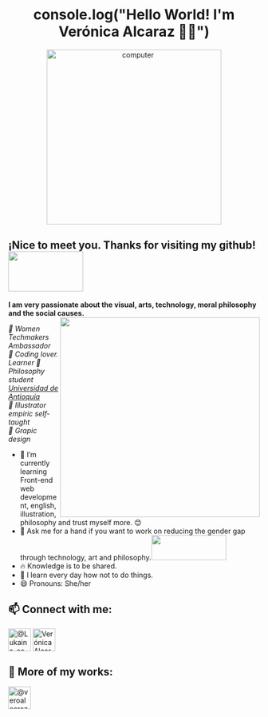 <h1 align="center">console.log("Hello World! I'm Verónica Alcaraz 👋🏽")</h1>

<p align="center"><img src="https://i.pinimg.com/originals/47/37/f3/4737f384e164cab17788950cca6a312c.gif" alt="computer" width="350"></p>

## ¡Nice to meet you. Thanks for visiting my github! <img src="https://i.pinimg.com/originals/30/29/e0/3029e081d7064945c3ad85cc00b39b19.gif" width="150" height="80">

**I am very passionate about the visual, arts, technology, moral philosophy and the social causes.**  <img src="https://user-images.githubusercontent.com/60724393/102133428-16122f00-3e23-11eb-8eb9-9c0701d010fd.png" align="right" width="400" height="400">

<em>🌸 Women Techmakers Ambassador</br>
🌸 Coding lover. Learner
🌸 Philosophy student <a href="http://www.udea.edu.co/wps/portal/udea/web/inicio/!ut/p/z1/hY7LDoIwEEW_hQVbOiCY6q5BXCAKJhixGwOmFkyhpCD8vo0aExMfs5u5554MoihDtMmHiud9JZtc6P1Ap0c88x2buBBhwEsg2zQK3N0aIPbQ_h9AdQxfhoDu0zvyMsDK9rQhSDZp7CeL0HkCPxwholzI4vEuaYoJ5ogqdmaKKeuq9Lns-7abm2DCOI4Wl5ILZp1kbcKnSim7HmXvJGrrDC6eGCJiGDfCwP1f/dz/d5/L2dBISEvZ0FBIS9nQSEh/">Universidad de Antioquia</a></br>
🌸 Illustrator empiric self-taught</br>
🌸 Grapic design</em>

- 🌱 I’m currently learning Front-end web development, english, illustration, philosophy and 
trust myself more. 😊
- 💬 Ask me for a hand if you want to work on reducing the gender gap through technology, art and philosophy.<img src="https://media1.giphy.com/media/QsaiIvycrS0Yq4Apf7/source.gif" width="150" height="50">
- 🔥 Knowledge is to be shared.
- 📖 I learn every day how not to do things.
- 😄 Pronouns: She/her

## 📫 Connect with me:
<a href="https://twitter.com/Lukaina_co" target="_blank"><img align="center" src="https://www.flaticon.com/svg/vstatic/svg/1383/1383265.svg?token=exp=1612376087~hmac=c3b4dd442cb4148aee621016fc9b3081" alt="@Lukaina_co" height="45" width="45" /></a>
<a href="https://www.linkedin.com/in/ver%C3%B3nica-alcaraz-machado-5114561aa/" target="_blank"><img align="center" src="https://www.flaticon.com/svg/vstatic/svg/1383/1383262.svg?token=exp=1612376076~hmac=cc116bb0d56d7977e2847d127a0970a7" alt="Verónica Alcaraz Machado" height="45" width="45" /></a>

## 🔨 More of my works:
<a href="https://codepen.io/veroalcaraz" target="_blank"><img align="center" src="https://www.flaticon.com/svg/vstatic/svg/2111/2111296.svg?token=exp=1612376713~hmac=fd9d49327ec8d53a6fc8e93d79049bbf" alt="@veroalcaraz" height="45" width="45" /></a>

<!--
**Lukaina/Lukaina** is a ✨ _special_ ✨ repository because its `README.md` (this file) appears on your GitHub profile.


